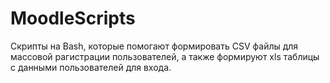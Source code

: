 # MoodleScripts
Скрипты на Bash, которые помогают формировать CSV файлы для массовой рагистрации пользователей, а также формируют xls таблицы с данными пользователей для входа.
